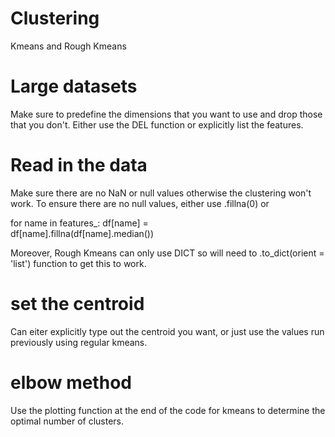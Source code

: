 # Clustering
Kmeans and Rough Kmeans

# Large datasets
Make sure to predefine the dimensions that you want to use and drop those that you don't. Either use the DEL function or explicitly list the features. 

# Read in the data
Make sure there are no NaN or null values otherwise the clustering won't work. To ensure there are no null values, either use .fillna(0) or

for name in features_:
    df[name] = \
        df[name].fillna(df[name].median())

Moreover, Rough Kmeans can only use DICT so will need to .to_dict(orient = 'list') function to get this to work. 

# set the centroid
Can eiter explicitly type out the centroid you want, or just use the values run previously using regular kmeans. 

# elbow method

Use the plotting function at the end of the code for kmeans to determine the optimal number of clusters. 
